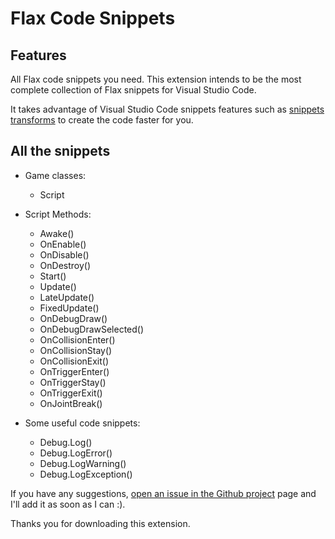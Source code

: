 # Flax Code Snippets #

## Features

All Flax code snippets you need. This extension intends to be the most complete collection of Flax snippets for Visual Studio Code.

It takes advantage of Visual Studio Code snippets features such as [snippets transforms](https://code.visualstudio.com/updates/v1_17#_snippet-transforms) to create the code faster for you.

## All the snippets

* Game classes:
	* Script

* Script Methods:
	* Awake()
	* OnEnable()
	* OnDisable()
	* OnDestroy()
	* Start()
	* Update()
	* LateUpdate()
	* FixedUpdate()
	* OnDebugDraw()
	* OnDebugDrawSelected()
	* OnCollisionEnter()
	* OnCollisionStay()
	* OnCollisionExit()
	* OnTriggerEnter()
	* OnTriggerStay()
	* OnTriggerExit()
	* OnJointBreak()

* Some useful code snippets:
	* Debug.Log()
	* Debug.LogError()
	* Debug.LogWarning()
	* Debug.LogException()

If you have any suggestions, [open an issue in the Github project](https://github.com/sauler/vscode-flax-snippets/issues) page and I'll add it as soon as I can :).

Thanks you for downloading this extension.